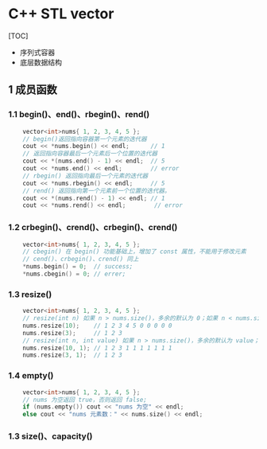 # C++ STL vector
[TOC]
- 序列式容器
- 底层数据结构
## 1 成员函数
### 1.1 begin()、end()、rbegin()、rend()
```C++
    vector<int>nums{ 1, 2, 3, 4, 5 };
    // begin()返回指向容器第一个元素的迭代器
    cout << *nums.begin() << endl;      // 1
    // 返回指向容器最后一个元素后一个位置的迭代器
    cout << *(nums.end() - 1) << endl;  // 5
    cout << *nums.end() << endl;        // error
    // rbegin() 返回指向最后一个元素的迭代器
    cout << *nums.rbegin() << endl;     // 5
    // rend() 返回指向第一个元素前一个位置的迭代器。
    cout << *(nums.rend() - 1) << endl; // 1
    cout << *nums.rend() << endl;        // error
```
### 1.2 crbegin()、crend()、crbegin()、crend()
```C++
    vector<int>nums{ 1, 2, 3, 4, 5 };
    // cbegin() 在 begin() 功能基础上，增加了 const 属性，不能用于修改元素
    // cend()、crbegin()、crend() 同上
    *nums.begin() = 0;  // success;
    *nums.cbegin() = 0; // errer;
```
### 1.3 resize()
```C++
    vector<int>nums{ 1, 2, 3, 4, 5 };
    // resize(int n) 如果 n > nums.size()，多余的默认为 0；如果 n < nums.size()，额外的元素将被移除
    nums.resize(10);    // 1 2 3 4 5 0 0 0 0 0
    nums.resize(3);     // 1 2 3
    // resize(int n, int value) 如果 n > nums.size()，多余的默认为 value；如果 n < nums.size()，额外的元素将被移除
    nums.resize(10, 1); // 1 2 3 1 1 1 1 1 1 1
    nums.resize(3, 1);  // 1 2 3
```
### 1.4 empty()
```C++
    vector<int>nums{ 1, 2, 3, 4, 5 };
    // nums 为空返回 true，否则返回 false;
    if (nums.empty()) cout << "nums 为空" << endl; 
    else cout << "nums 元素数：" << nums.size() << endl; 
```
### 1.3 size()、capacity()
```C++

```
